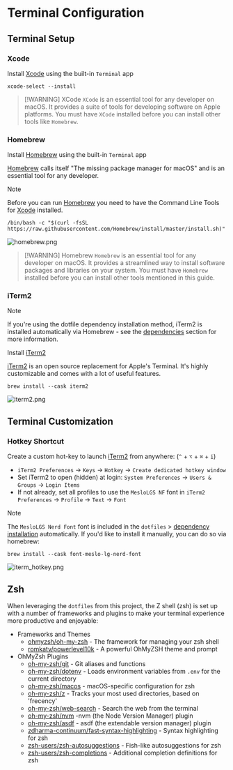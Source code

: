# Terminal Configuration

## Terminal Setup

### Xcode

Install [Xcode] using the built-in `Terminal` app

```shell
xcode-select --install
```

> [!WARNING] XCode
> `XCode` is an essential tool for any developer on macOS. It provides
> a suite of tools for developing software on Apple platforms. You must
> have `XCode` installed before you can install other tools like `Homebrew`.

### Homebrew

Install [Homebrew] using the built-in `Terminal` app

[Homebrew] calls itself "The missing package manager for macOS" and is an essential tool for
any developer.

> [!NOTE]
> Before you can run [Homebrew] you need to have the Command Line Tools
> for [Xcode](#xcode) installed.

```shell
/bin/bash -c "$(curl -fsSL https://raw.githubusercontent.com/Homebrew/install/master/install.sh)"
```

![homebrew.png]

> [!WARNING] Homebrew
> `Homebrew` is an essential tool for any developer on macOS. It provides
> a streamlined way to install software packages and libraries on your
> system. You must have `Homebrew` installed before you can install other
> tools mentioned in this guide.

### iTerm2

> [!NOTE]
> If you're using the dotfile dependency installation
> method, iTerm2 is installed automatically
> via Homebrew - see the [dependencies](../dotfiles/dependencies.md)
> section for more information.

Install [iTerm2]

[iTerm2] is an open source replacement for Apple's Terminal. It's highly customizable and comes
with a lot of useful features.

```shell
brew install --cask iterm2
```

![iterm2.png]

## Terminal Customization

### Hotkey Shortcut

Create a custom hot-key to launch [iTerm2] from
anywhere: (`^` + `⌥` + `⌘` + `i`)

-   `iTerm2 Preferences` -> `Keys` -> `Hotkey` -> `Create dedicated hotkey window`
-   Set iTerm2 to open (hidden) at login: `System Preferences` -> `Users & Groups`
    -> `Login Items`
-   If not already, set all profiles to use the `MesloLGS NF` font
    in `iTerm2 Preferences` -> `Profile` -> `Text` -> `Font`

> [!NOTE]
> The `MesloLGS Nerd Font` font is included in the `dotfiles` > [dependency installation](../dotfiles/dependencies.md) automatically.
> If you'd like to install it manually, you can do so via homebrew:
>
> ```shell
> brew install --cask font-meslo-lg-nerd-font
> ```

![iterm_hotkey.png]

## Zsh

When leveraging the `dotfiles` from this project, the Z shell (zsh) is set up
with a number of frameworks and plugins to make your terminal experience more
productive and enjoyable:

-   Frameworks and Themes
    -   [ohmyzsh/oh-my-zsh] - The framework for managing your zsh shell
    -   [romkatv/powerlevel10k] - A powerful OhMyZSH theme and prompt
-   OhMyZsh Plugins
    -   [oh-my-zsh/git] - Git aliases and functions
    -   [oh-my-zsh/dotenv] - Loads environment variables from `.env` for the current directory
    -   [oh-my-zsh/macos] - macOS-specific configuration for zsh
    -   [oh-my-zsh/z] - Tracks your most used directories, based on 'frecency'
    -   [oh-my-zsh/web-search] - Search the web from the terminal
    -   [oh-my-zsh/nvm] -nvm (the Node Version Manager) plugin
    -   [oh-my-zsh/asdf] - asdf (the extendable version manager) plugin
    -   [zdharma-continuum/fast-syntax-highlighting] - Syntax highlighting for zsh
    -   [zsh-users/zsh-autosuggestions] - Fish-like autosuggestions for zsh
    -   [zsh-users/zsh-completions] - Additional completion definitions for zsh

[Xcode]: https://developer.apple.com/xcode/
[Homebrew]: https://brew.sh/
[iTerm2]: https://www.iterm2.com/
[ohmyzsh/oh-my-zsh]: https://github.com/ohmyzsh/oh-my-zsh
[zdharma-continuum/fast-syntax-highlighting]: https://github.com/zdharma-continuum/fast-syntax-highlighting
[zsh-users/zsh-autosuggestions]: https://github.com/zsh-users/zsh-autosuggestions
[romkatv/powerlevel10k]: https://github.com/romkatv/powerlevel10k
[oh-my-zsh/git]: https://github.com/ohmyzsh/ohmyzsh/tree/master/plugins/git
[oh-my-zsh/dotenv]: https://github.com/ohmyzsh/ohmyzsh/tree/master/plugins/dotenv
[oh-my-zsh/macos]: https://github.com/ohmyzsh/ohmyzsh/tree/master/plugins/macos
[oh-my-zsh/autojump]: https://github.com/ohmyzsh/ohmyzsh/tree/master/plugins/autojump
[oh-my-zsh/web-search]: https://github.com/ohmyzsh/ohmyzsh/tree/master/plugins/web-search
[oh-my-zsh/nvm]: https://github.com/ohmyzsh/ohmyzsh/tree/master/plugins/nvm
[oh-my-zsh/z]: https://github.com/ohmyzsh/ohmyzsh/tree/master/plugins/z
[oh-my-zsh/asdf]: https://github.com/ohmyzsh/ohmyzsh/tree/master/plugins/asdf
[zsh-users/zsh-completions]: https://github.com/zsh-users/zsh-completions
[zsh-users/zsh-history-substring-search]: https://github.com/zsh-users/zsh-history-substring-search
[homebrew.png]: https://i.imgur.com/cZuyeHS.png
[iterm2.png]: https://i.imgur.com/TcQzpxh.png
[iterm_hotkey.png]: https://i.imgur.com/nHjizNi.png
